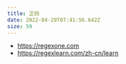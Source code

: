```yaml
---
title: 正则
date: 2022-04-29T07:41:56.642Z
size: 59
---
```

- https://regexone.com
- https://regexlearn.com/zh-cn/learn
